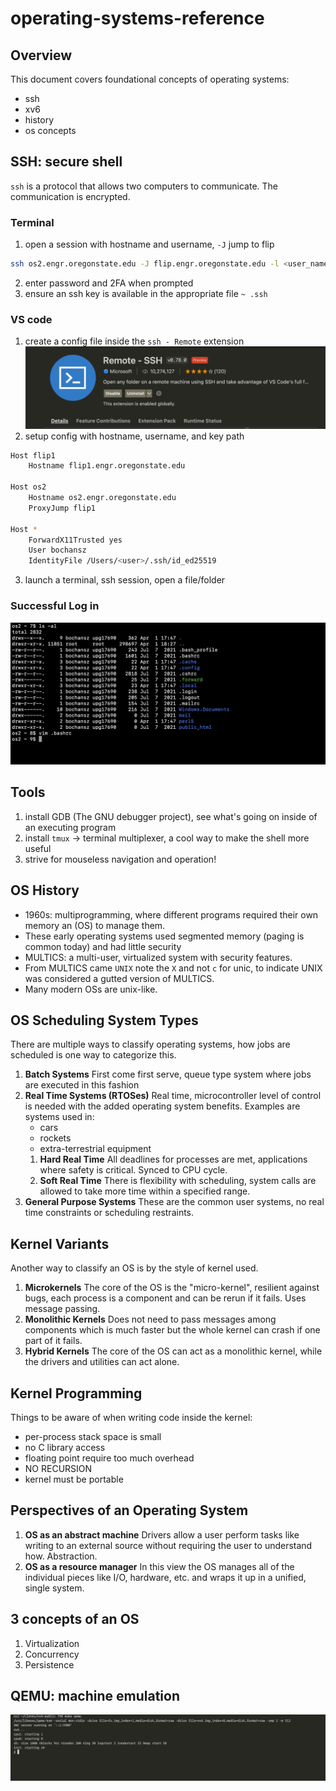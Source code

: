 # operating-systems-reference
## Overview
This document covers foundational concepts of operating systems:
- ssh
- xv6
- history 
- os concepts

## SSH: secure shell
`ssh` is a protocol that allows two computers to communicate. The communication is encrypted.

### Terminal

1. open a session with hostname and username, `-J` jump to flip
```zsh
ssh os2.engr.oregonstate.edu -J flip.engr.oregonstate.edu -l <user_name>
```
2. enter password and 2FA when prompted
3. ensure an ssh key is available in the appropriate file `~ .ssh`
### VS code

1. create a config file inside the `ssh - Remote` extension
![extension](https://github.com/ztbochanski/operating-systems-reference/raw/main/images/remote_extension.png)
1. setup config with hostname, username, and key path
```zsh
Host flip1
    Hostname flip1.engr.oregonstate.edu
    
Host os2
    Hostname os2.engr.oregonstate.edu
    ProxyJump flip1

Host *
    ForwardX11Trusted yes
    User bochansz
    IdentityFile /Users/<user>/.ssh/id_ed25519
```
3. launch a terminal, ssh session, open a file/folder
### Successful Log in
![remote_machine](https://github.com/ztbochanski/operating-systems-reference/raw/main/images/o2.png)
## Tools
1. install GDB (The GNU debugger project), see what's going on inside of an executing program
2. install `tmux` -> terminal multiplexer, a cool way to make the shell more useful
3. strive for mouseless navigation and operation!

## OS History
- 1960s: multiprogramming, where different programs required their own memory an (OS)  to manage them.
- These early operating systems used segmented memory (paging is common today) and had little security
- MULTICS: a multi-user, virtualized system with security features.
- From MULTICS came `UNIX` note the `X` and not `c` for unic, to indicate UNIX was considered a gutted version of MULTICS.
- Many modern OSs are unix-like.

## OS Scheduling System Types
There are multiple ways to classify operating systems, how jobs are scheduled is one way to categorize this.
1. **Batch Systems**
   First come first serve, queue type system where jobs are executed in this fashion
2. **Real Time Systems (RTOSes)**
   Real time, microcontroller level of control is needed with the added operating system benefits. Examples are systems used in:
   - cars
   - rockets
   - extra-terrestrial equipment 
   1. **Hard Real Time**
      All deadlines for processes are met, applications where safety is critical. Synced to CPU cycle.
   2. **Soft Real Time**
      There is flexibility with scheduling, system calls are allowed to take more time within a specified range.
3. **General Purpose Systems**
   These are the common user systems, no real time constraints or scheduling restraints.

## Kernel Variants
Another way to classify an OS is by the style of kernel used.
1. **Microkernels**
   The core of the OS is the "micro-kernel", resilient against bugs, each process is a component and can be rerun if it fails. Uses message passing.
2. **Monolithic Kernels**
   Does not need to pass messages among components which is much faster but the whole kernel can crash if one part of it fails.
3. **Hybrid Kernels**
   The core of the OS can act as a monolithic kernel, while the drivers and utilities can act alone.

## Kernel Programming
Things to be aware of when writing code inside the kernel:
- per-process stack space is small
- no C library access
- floating point require too much overhead
- NO RECURSION
- kernel must be portable

## Perspectives of an Operating System

1. **OS as an abstract machine**
   Drivers allow a user perform tasks like writing to an external source without requiring the user to understand how. Abstraction.
2. **OS as a resource manager**
   In this view the OS manages all of the individual pieces like I/O, hardware, etc. and wraps it up in a unified, single system.

## 3 concepts of an OS
1. Virtualization
2. Concurrency
3. Persistence

## QEMU: machine emulation

![qemu](https://github.com/ztbochanski/operating-systems-reference/raw/main/images/qemu.png)
